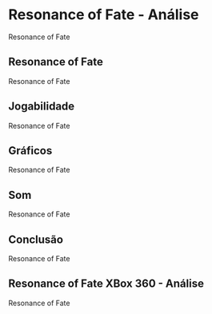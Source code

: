 ---
---

# Resonance of Fate - Análise

Resonance of Fate

## Resonance of Fate

Resonance of Fate

## Jogabilidade

Resonance of Fate

## Gráficos

Resonance of Fate

## Som

Resonance of Fate

## Conclusão

Resonance of Fate

## Resonance of Fate XBox 360 - Análise

Resonance of Fate
